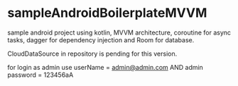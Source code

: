 # sampleAndroidBoilerplateMVVM
sample android project using kotlin, MVVM architecture, coroutine for async tasks, dagger for dependency injection and Room for database.

CloudDataSource in repository is pending for this version.

for login as admin use userName = admin@admin.com
AND 
admin password = 123456aA
